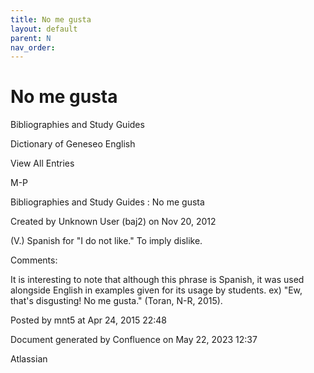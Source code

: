 ```yaml
---
title: No me gusta
layout: default
parent: N
nav_order:
---
```


# No me gusta

Bibliographies and Study Guides

Dictionary of Geneseo English

View All Entries

M-P

Bibliographies and Study Guides : No me gusta

Created by  Unknown User (baj2) on Nov 20, 2012

(V.) Spanish for &quot;I do not like.&quot; To imply dislike.

Comments:

It is interesting to note that although this phrase is Spanish, it was used alongside English in examples given for its usage by students. ex) &quot;Ew, that's disgusting! No me gusta.&quot; (Toran, N-R, 2015).

Posted by mnt5 at Apr 24, 2015 22:48

Document generated by Confluence on May 22, 2023 12:37

Atlassian
